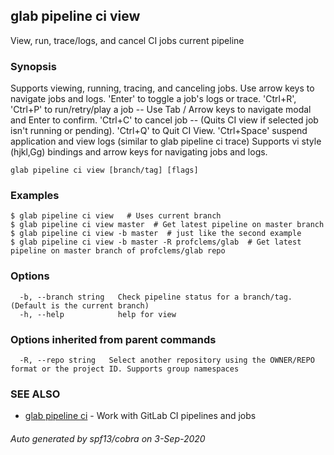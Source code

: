 ## glab pipeline ci view

View, run, trace/logs, and cancel CI jobs current pipeline

### Synopsis

Supports viewing, running, tracing, and canceling jobs.
Use arrow keys to navigate jobs and logs.
'Enter' to toggle a job's logs or trace.
'Ctrl+R', 'Ctrl+P' to run/retry/play a job -- Use Tab / Arrow keys to navigate modal and Enter to confirm.
'Ctrl+C' to cancel job -- (Quits CI view if selected job isn't running or pending).
'Ctrl+Q' to Quit CI View.
'Ctrl+Space' suspend application and view logs (similar to glab pipeline ci trace)
Supports vi style (hjkl,Gg) bindings and arrow keys for navigating jobs and logs.


```
glab pipeline ci view [branch/tag] [flags]
```

### Examples

```
$ glab pipeline ci view   # Uses current branch
$ glab pipeline ci view master  # Get latest pipeline on master branch
$ glab pipeline ci view -b master  # just like the second example
$ glab pipeline ci view -b master -R profclems/glab  # Get latest pipeline on master branch of profclems/glab repo

```

### Options

```
  -b, --branch string   Check pipeline status for a branch/tag. (Default is the current branch)
  -h, --help            help for view
```

### Options inherited from parent commands

```
  -R, --repo string   Select another repository using the OWNER/REPO format or the project ID. Supports group namespaces
```

### SEE ALSO

* [glab pipeline ci](glab_pipeline_ci.md)	 - Work with GitLab CI pipelines and jobs

###### Auto generated by spf13/cobra on 3-Sep-2020
